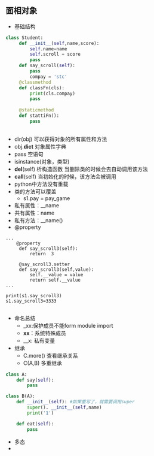 
## 面相对象

+ 基础结构
``` python
class Student:
     def __init__(self,name,score):
         self.name=name
         self.scroll = score
         pass
     def say_scroll(self):
         pass
         compay = 'stc'
     @classmethod
     def classFn(cls):
         print(cls.compay)
         pass
     
     @staticmethod
     def stattiFn():
         pass
     
```
+ dir(obj) 可以获得对象的所有属性和方法
+ obj.__dict__ 对象属性字典
+ pass 空语句
+ isinstance(对象，类型)
+ __del__(self) 析构造函数 当删除类的时候会去自动调用该方法
+ __call__(self) 当初始化的时候，该方法会被调用
+ python中方法没有重载
+ 类的方法可以覆盖
  + s1.pay = pay_game
+ 私有属性：__name
+ 共有属性：name
+ 私有方法：__name() 
+ @property 
```
...
    @property
     def say_scroll3(self):
         return  3

     @say_scroll3.setter
     def say_scroll3(self,value):
         self.__value = value
         return self.__value
...      
         
print(s1.say_scroll3)
s1.say_scroll3=3333
     
```
+ 命名总结
  + _xx:保护成员不能form module import
  + __xx__：系统特殊成员
  + __x: 私有变量
+ 继承
  + C.more() 查看继承关系
  + C(A,B) 多重继承

```python
class A:
    def say(self):
        pass

class B(A):
    def __init__(self): #如果重写了，就需要调用super
        super(). __init__(self,name)
        print('1')

    def eat(self):
        pass
```

+ 多态
+ 